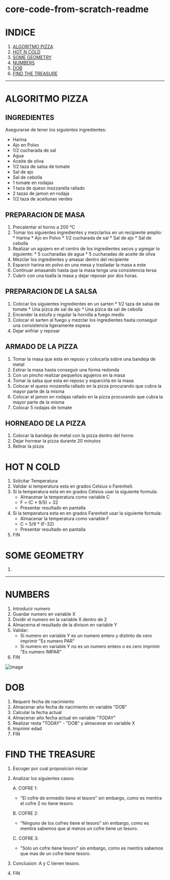 # core-code-from-scratch-readme

# INDICE

1. [ALGORITMO PIZZA](https://github.com/dgraz0r/core-code-from-scratch-readme/blob/main/README.md#algoritmo-pizza) 
2. [HOT N COLD](https://github.com/dgraz0r/core-code-from-scratch-readme/blob/main/README.md#hot-n-cold)
3. [SOME GEOMETRY](https://github.com/dgraz0r/core-code-from-scratch-readme/blob/main/README.md#some-geometry)
4. [NUMBERS](https://github.com/dgraz0r/core-code-from-scratch-readme/blob/main/README.md#numbers)
5. [DOB](https://github.com/dgraz0r/core-code-from-scratch-readme/blob/main/README.md#dob)
6. [FIND THE TREASURE](https://github.com/dgraz0r/core-code-from-scratch-readme/blob/main/README.md#find-the-treasure)

--------------------------------------------------

# ALGORITMO PIZZA

## INGREDIENTES

Asegurarse de tener los siguientes ingredientes:
  * Harina
  * Ajo en Polvo
  * 1/2 cucharada de sal
  * Agua
  * Aceite de oliva
  * 1/2 taza de salsa de tomate
  * Sal de ajo
  * Sal de cebolla
  * 1 tomate en rodajas
  * 1 taza de queso mozzarella rallado
  * 2 tazas de jamon en rodaja
  * 1/2 taza de aceitunas verdes
  
## PREPARACION DE MASA 

  1. Precalentar el horno a 200 °C
  2. Tomar los siguientes ingredientes y mezclarlos en un recipiente amplio:
    * Harina
    * Ajo en Polvo
    * 1/2 cucharada de sal
    * Sal de ajo
    * Sal de cebolla
  3. Realizar un agujero en el centro de los ingredientes secos y agregar lo siguiente:
    * 5 cucharadas de agua
    * 5 cucharadas de aceite de oliva
  4. Mezclar los ingredientes y amasar dentro del recipiente
  5. Esparcir harina en polvo en una mesa y trasladar la masa a este
  6. Continuar amasando hasta que la masa tenga una consistencia tersa
  7. Cubrir con una toalla la masa y dejar reposar por dos horas.
  
## PREPARACION DE LA SALSA

  1. Colocar los siguientes ingredientes en un sarten
    * 1/2 taza de salsa de tomate
    * Una pizca de sal de ajo
    * Una pizca da sal de cebolla
  2. Encender la estufa y regular la hornilla a fuego medio
  3. Colocar el sarten al fuego y mezclar los ingredientes hasta conseguir una consistencia ligeramente espesa
  4. Dejar enfriar y reposar

## ARMADO DE LA PIZZA

  1. Tomar la masa que esta en reposo y colocarla sobre una bandeja de metal
  2. Estirar la masa hasta conseguir una forma redonda
  3. Con un pincho realizar pequeños agujeros en la masa
  4. Tomar la salsa que esta en reposo y esparcirla en la masa
  5. Colocar el queso mozarella rallado en la pizza procurando que cubra la mayor parte de la misma
  6. Colocar el jamon en rodajas rallado en la pizza procurando que cubra la mayor parte de la misma
  7. Colocar 5 rodajas de tomate
  
## HORNEADO DE LA PIZZA

  1. Colocar la bandeja de metal con la pizza dentro del horno
  2. Dejar hornear la pizza durante 20 minutos
  3. Retirar la pizza

# HOT N COLD

 1. Solicitar Temperatura
 2. Validar si temperatura esta en grados Celsius o Farenheit.
 3. Si la temperatura esta en en grados Celsius usar la siguiente formula:
     * Almacenar la temperatura como variable C
     * F = (C * 9/5) + 32
     * Presentar resultado en pantalla
 4. Si la temperatura esta en en grados Farenheit usar la siguiente formula:
     * Almacenar la temperatura como variable F
     * C = 5/9 * (F-32)
     * Presentar resultado en pantalla
 5. FIN

# SOME GEOMETRY

1.

----------------------------------------------------------------------------------------------------------------------------------------

# NUMBERS

 1. Introducir numero
 2. Guardar numero en variable X
 3. Dividir el numero en la variable X dentro de 2
 4. Almacerna el resultado de la divison en variable Y
 5. Validar:
    * Si numero en variable Y es un numero entero y distinto de cero imprimir "Es numero PAR"
    * Si numero en variable Y no es un numero entero o es cero imprimir "Es numero IMPAR"
 6. FIN

![image](https://user-images.githubusercontent.com/117783981/203881876-772f43aa-97cd-4b03-9913-37396a03258d.png)


# DOB

 1. Requerir fecha de nacimiento
 2. Almacenar año fecha de nacimiento en variable "DOB"
 3. Calcular la fecha actual
 4. Almacenar año fecha actual en variable "TODAY"
 5. Realizar resta "TODAY" - "DOB" y almacenar en variable X
 6. Imprimir edad
 7. FIN

# FIND THE TREASURE

 1. Escoger por cual proposicion iniciar
 2. Analizar los siguientes casos:
    
    A. COFRE 1:
       * "El cofre de enmedio tiene el tesoro" sin embargo, como es mentira el cofre 2 no tiene tesoro.
       
    B. COFRE 2:
       * "Ninguno de los cofres tiene el tesoro" sin embargo, como es mentira sabemos que al menos un cofre tiene un tesoro.
       
    C. COFRE 3:
       * "Solo un cofre tiene tesoro" sin embargo, como es mentira sabemos que mas de un cofre tiene tesoro.
       
 3. Conclusion: A y C tienen tesoro.
 4. FIN   






  
  
  



